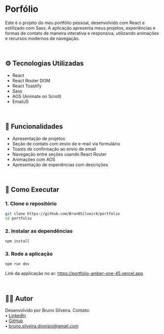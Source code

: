 # Porfólio

Este é o projeto do meu portfólio pessoal, desenvolvido com React e estilizado com Sass. A aplicação apresenta meus projetos, experiências e formas de contato de maneira interativa e responsiva, utilizando animações e recursos modernos de navegação.

<br>

## ⚙️ Tecnologias Utilizadas

- React
- React Router DOM
- React Toastify
- Sass
- AOS (Animate on Scroll)
- EmailJS

<br>


## 🧩 Funcionalidades

- Apresentação de projetos
- Seção de contato com envio de e-mail via formulário
- Toasts de confirmação ao envio de email
- Navegação entre seções usando React Router
- Animações com AOS
- Apresentação de experiências com descrições

<br>

## 🚀 Como Executar

### 1. Clone o repositório

```bash
git clone https://github.com/Brun0Silveir4/portfolio
cd portfolio
```

### 2. Instalar as dependências
```bash
npm install
```

### 3. Rode a aplicação
```bash
npm run dev 
```

Link da applicação no ar: https://portfolio-amber-one-45.vercel.app

<br>

## 🙋‍♂️ Autor

Desenvolvido por Bruno Silveira. Contato:  
• [LinkedIn](https://www.linkedin.com/in/bruno-silveira-dionisio/)  
• [GitHub](https://github.com/Brun0Silveir4)  
• bruno.silveira.dionisio@gmail.com
